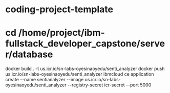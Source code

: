 # coding-project-template

# cd /home/project/ibm-fullstack_developer_capstone/server/database
docker build . -t us.icr.io/sn-labs-oyesinaoyedu/senti_analyzer
docker push us.icr.io/sn-labs-oyesinaoyedu/senti_analyzer
ibmcloud ce application create --name sentianalyzer --image us.icr.io/sn-labs-oyesinaoyedu/senti_analyzer --registry-secret icr-secret --port 5000